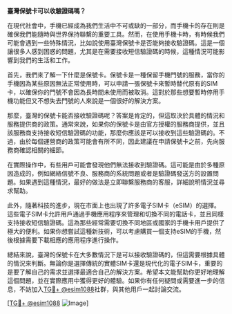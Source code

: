 **臺灣保號卡可以收驗證碼嗎？**

在現代社會中，手機已經成為我們生活中不可或缺的一部分，而手機卡的存在則是確保我們能隨時與世界保持聯繫的重要工具。然而，在使用手機卡時，有時候我們可能會遇到一些特殊情況，比如說使用臺灣保號卡是否能夠接收驗證碼。這是一個讓很多人感到困惑的問題，尤其是在需要接收短信驗證碼的時候，這種情況可能影響到我們的生活和工作。

首先，我們來了解一下什麼是保號卡。保號卡是一種保留手機門號的服務，當你的手機因為某些原因無法正常使用時，可以申請一張保號卡來暫時替代原有的SIM卡，以確保你的門號不會因為長時間未使用而被取消。這對於那些想要暫時停用手機功能但又不想失去門號的人來說是一個很好的解決方案。

那麼，臺灣的保號卡能否接收驗證碼呢？答案是肯定的，但這取決於具體的情況和服務提供商的政策。通常來說，如果你的保號卡是由官方授權的服務商提供，並且該服務商支持接收短信驗證碼的功能，那麼你應該是可以接收到這些驗證碼的。不過，由於每個運營商的政策可能會有所不同，因此建議在申請保號卡之前，先向服務商確認相關的細節。

在實際操作中，有些用戶可能會發現他們無法接收到驗證碼。這可能是由於多種原因造成的，例如網絡信號不良、服務商的系統問題或者是驗證碼發送方的設置問題。如果遇到這種情況，最好的做法是立即聯繫服務商的客服，詳細說明情況並尋求幫助。

此外，隨著科技的進步，現在市面上也出現了許多電子SIM卡（eSIM）的選擇。這些電子SIM卡允許用戶通過手機應用程序來管理和切換不同的電話卡，並且同樣支持接收短信驗證碼。這為那些經常需要切換不同地區或國家的手機卡用戶提供了極大的便利。如果你想嘗試這種新技術，可以考慮購買一個支持eSIM的手機，然後根據需要下載相應的應用程序進行操作。

總結來說，臺灣的保號卡在大多數情況下是可以接收驗證碼的，但這需要根據具體的情況來判斷。無論你是選擇傳統的實體SIM卡還是現代化的電子SIM卡，重要的是要了解自己的需求並選擇最適合自己的解決方案。希望本文能幫助你更好地理解這個問題，並在實際應用中獲得更好的體驗。如果你有任何疑問或需要進一步的信息，不妨加入[TG💪+ @esim1088](https://t.me/s/esim1088)社群，與其他用戶一起討論交流。

[[TG💪+ @esim1088](https://t.me/s/esim1088) ![Image](https://i.postimg.cc/4NQfJmqS/Snipaste-2025-05-13-00-14-12.png)]